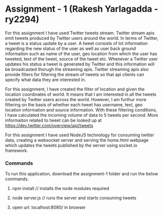 # Assignment - 1 (Rakesh Yarlagadda - ry2294)
For this assignment I have used Twitter tweets stream. Twitter stream apis emit tweets produced by Twitter users around the world. In terms of Twitter, a tweet is a status update by a user. A tweet consists of lot information regarding the new status of the user as well as user back ground informaiton such as name of the user, geo location from which the user has tweeted, text of the tweet, source of the tweet etc. Whenever a Twitter user updates his status a tweet is generated by Twitter and this information will be broadcasted thorugh the streaming apis. Twitter streaming apis also provide filters for filtering the stream of tweets so that api clients can specify what data they are interested in.

For this assignment, I have created the filter of location and given the location coordinates of world. It means that I am interested in all the tweets created by Twitter users across the world. However, I am furthur more filtering on the basis of whether each tweet has username, text, geo location information and source information. With these filtering conditions, I have calculated the incoming volume of data to 5 tweets per second. More informaiton related to tweet can be looked up at https://dev.twitter.com/overview/api/tweets 

For this assignment I have used NodeJS technology for consuming twitter data, creating a websocket server and serving the home.html webpage which updates the tweets published by the server using socket.io framework.

### Commands
To run this application, download the assignment-1 folder and run the below commands.
1. npm install // installs the node modules required

2. node server.js // runs the server and starts consuming tweets

3. open url: localhost:8080/ in browser
